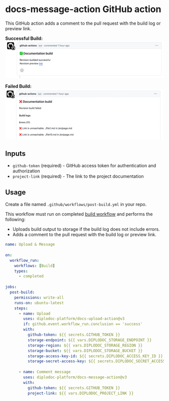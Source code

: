 # docs-message-action GitHub action

This GitHub action adds a comment to the pull request with the build log or preview link.

**Successful Build:**
![Success](./assets/success-message.png)

**Failed Build:**
![Failure](./assets/fail-message.png)

## Inputs

- `github-token` (required) - GitHub access token for authentication and authorization
- `project-link` (required) - The link to the project documentation

## Usage

Create a file named `.github/workflows/post-build.yml` in your repo.

This workflow must run on completed [build workflow](https://github.com/diplodoc-platform/docs-build-action) and performs the following:
- Uploads build output to storage if the build log does not include errors.
- Adds a comment to the pull request with the build log or preview link.

```yaml
name: Upload & Message

on:
  workflow_run:
    workflows: [Build]
    types:
      - completed

jobs:
  post-build:
    permissions: write-all
    runs-on: ubuntu-latest
    steps:
      - name: Upload
        uses: diplodoc-platform/docs-upload-action@v3
        if: github.event.workflow_run.conclusion == 'success'
        with:
          github-token: ${{ secrets.GITHUB_TOKEN }}
          storage-endpoint: ${{ vars.DIPLODOC_STORAGE_ENDPOINT }}
          storage-region: ${{ vars.DIPLODOC_STORAGE_REGION }}
          storage-bucket: ${{ vars.DIPLODOC_STORAGE_BUCKET }}
          storage-access-key-id: ${{ secrets.DIPLODOC_ACCESS_KEY_ID }}
          storage-secret-access-key: ${{ secrets.DIPLODOC_SECRET_ACCESS_KEY }}

      - name: Comment message
        uses: diplodoc-platform/docs-message-action@v3
        with:
          github-token: ${{ secrets.GITHUB_TOKEN }}
          project-link: ${{ vars.DIPLODOC_PROJECT_LINK }}
```
